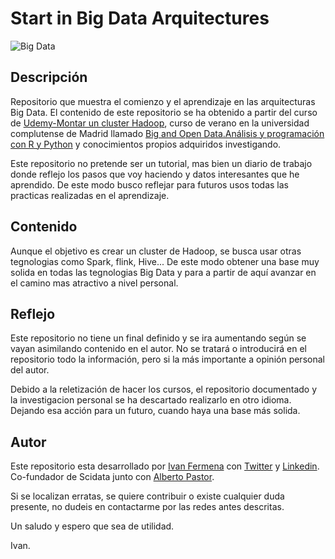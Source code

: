 # Start in Big Data Arquitectures

![Big Data](http://cdn2.itpro.co.uk/sites/itpro/files/2017/02/bigstock_big_data.png)

## Descripción 
Repositorio que muestra el comienzo y el aprendizaje en las arquitecturas Big Data. El contenido de este repositorio se ha obtenido a partir del curso de [Udemy-Montar un cluster Hadoop](https://www.udemy.com/monta-un-cluster-hadoop-big-data-desde-cero/), curso de verano en la universidad complutense de Madrid llamado [Big and Open Data.Análisis y programación con R y Python](https://www.ucm.es/escuelacomplutense/b04) y conocimientos propios adquiridos investigando.

Este repositorio no pretende ser un tutorial, mas bien un diario de trabajo donde reflejo los pasos que voy haciendo y datos interesantes que he aprendido. De este modo busco reflejar para futuros usos todas las practicas realizadas en el aprendizaje.

## Contenido
Aunque el objetivo es crear un cluster de Hadoop, se busca usar otras tegnologias como Spark, flink, Hive... De este modo obtener una base muy solida en todas las tegnologias Big Data y para a partir de aquí avanzar en el camino mas atractivo a nivel personal.

## Reflejo
Este repositorio no tiene un final definido y se ira aumentando según se vayan asimilando contenido en el autor. No se tratará o introducirá en el repositorio todo la información, pero si la más importante a opinión personal del autor.

Debido a la reletización de hacer los cursos, el repositorio documentado y la investigacion personal se ha descartado realizarlo en otro idioma. Dejando esa acción para un futuro, cuando haya una base más solida.

## Autor
Este repositorio esta desarrollado por [Ivan Fermena](https://github.com/ivanfermena) con [Twitter](https://twitter.com/ivanf3rmena) y [Linkedin](https://www.linkedin.com/in/ivanfermena/). Co-fundador de Scidata junto con [Alberto Pastor](https://github.com/albertopastormr).

Si se localizan erratas, se quiere contribuir o existe cualquier duda presente, no dudeis en contactarme por las redes antes descritas.

Un saludo y espero que sea de utilidad.

Ivan.
